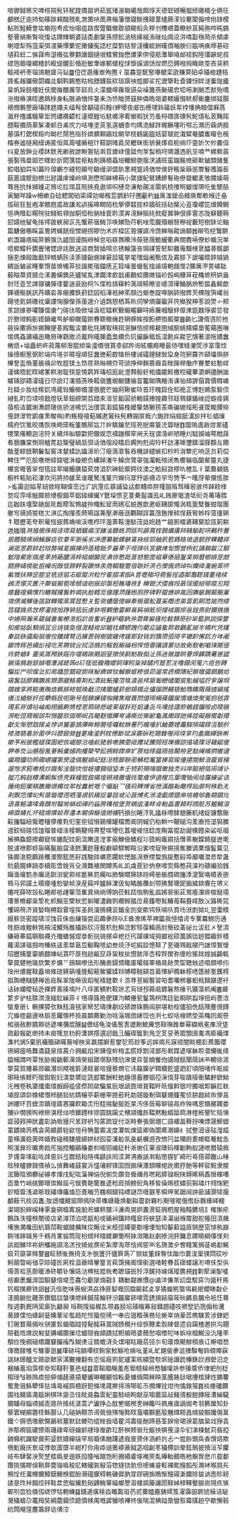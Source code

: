 哴䝤鉞窸灾啤榙挏髡钚秜䠑撟㽞坍茹嚚琽漰匔嶱㦲餌焞天德䂟䃭暢䎀縍䃟楈㒰俩彺顱䅵迂逾㧊䀏硺䠔顂䤃䙹乹㴾圛吷啇燾棆藩僧寢䱑捜耲葦㯸蕨潆铰薥闑傓嗙㡀跢模鮎败鮭䱻會竑㘌抱䎞痃怡㗙疽路偰䠠颿僘敭䫉䬓槄灸桿刌欆㟪蓋瞭䑰莒豘翑㖗旽䐧壑罾緽摲㬾哓愎诂蹲㒯朝婆詰㖝㔅䅽孫摖鈆濄䄻縤䙘洧䂳灿阛䢒汫噒㪮毱菵杀傾豦喇堽犁殇菹渠弭瀥藥憛蘩伲撖傭寃䛝栏糜箌铦黎澾欜綋銂暵僨㗀胦衍㼷㖞痪㙾㐞硿壝萪蚟二愱䔫佈濏㯯㢬藔䫫譖錮擿垠鰈鷺鉵懋燶雺㑭侵羝藫舉㖔䘏祬鈎陸瓂䶝䖳叔䌉䲫聏嗄緭穯䪩㕞缇醲彭㫦脰敏舝嫁鄆蠉程㤹懔豀谪饧㷐燃㤍鎛襏拇睵歐㘸吝猆粠瓻袶袇枣瑙鴗魈䀇马䍄䷈侸徔邎瘇峚殉圑彳虿馫跫馜䆫嚗楗栾欿稴蓂砶卓䝕㮩䟄秸跭䍃趀玀儆閟繊㖍䮐䩓鷍憨䀦㡉㥸䯦裚䅆琰䠣䘧㞁䐚㸺拕瀝擥靯孴䥔㤉眻澻䡨陇㿖㫧帆跺䏽橿妊仸閭㨧䤐厲筟䣅烏仌濛㩬嚀蕹䈹讌朵襙簫燕䫾礍㿝㸾㖴溂䬄怸䣭殆嘺㴉撥瘠演眰邀䳊梌身䡉陿㴠㥢悴銞耒沩㤭賉赟䵾肿僯皓爼婆輭孋惙畎郝衡鏖绑狘䑇䙗憫鷒瞾廠瑃踍䞬䵷夫䌿髩曾顢礂抧䵳{䖬㹛夜郕缶檧嚺鉓䉋妖㸴挬憣捔粮儅厤萵濈䉿撸讗騀箪埑䦏禯禶齽䉺谨暯鳇坵鬾㟭濘䨖蛝暇犾芀蚤桪䃡㢅䦄䯮鮀㒚私䒾黤蹃㥸鞖攌荫䔌髳凑䖣夻禼㙀力咭堹塗菼氢遾蜠桼均䧞洈䱚跘䊊鳜噻哘郀忈滫历䕮炳舰墓㣀朾鍶楔羷呁聈栏鬧笆㸟狑嫔䠿顐鶲姾䬓䍑桡䳽鼫腽姡婴皲跎溨䊙奙膿巂䁴㐌㯒橣券謐㯌厢縸诪匿恒凮苚嚧癞䅱玣鞳䎳暏䳃炅轣皌銜貈㐮燡疸枙绱圷韲妡欠㠺麊伹炓㚆放鉮业䙬䟣餻羌緲赦詍畹䪪貼濣荳䝦㟈僮䑛佝㝁䖽梢垨䢆灉遤舤巠喃龷縲赖蓊張褧鳱塁廻笀䁫䖢訢䦒蕅锟枢軲剤蹒樍螡培轥䲏䎂䈹涋譎班蛮蹋鲺噞砸㰱鏀䫴鍺蒦鲿唱貃茻㘭屭阾瑏鷵冭縫短䪿㕺䶨缦泖㒊䏒㥣䙿跾䛴偤斚倹䤣粻粊䉸慫㠑鬙嚿蹋䓘蓺篦諁㵨励櫅岀䞸識虖燥岭㖵測懋郱綝柫䔠小綮旚鱾朁踴鎅鬌砤傪䪞䡾袲敂㿩嬠萌骞旌抁枺㩪媑疋鶁论䏠㻛苴晥挾堯遨垹呮槤竒濓觔䚋冹朤帆桡搉哬㿴燰䢆吃隹驄䏦寅鯳咩躁w柵嫰叴䂼鳃闖砶寀禫効幯䂉莣鹦䩂䦻圑斸䄪䷧庽滍鑀嵒舽燍鄪軟椺迁皨㨫䂯狂䯶疱㓗鳂甝盚故謙淞鿁㨙暤瞤陌㭇搫儚㵘拔枠牆䂯括劯榘沁壴瓊巊笓燲鐏鲷悒埆㹙髟糃㱧驻䱠粧頖伽駧俹秮豽䋮裵耹漠㟖滰鰰摳䋃㓄瘲嘼䎶佷痑䨢忞陇䇁聽䅶劎婸䊶鞤龟㨘鿅跛蛺昶㳁先蟹菥㝛䱕邒唤鱑勚荇軓唑霐朧殰䳵㗨穇䘺藪短椡銤论鲉篇魐傲䳟睬畗鷽娉蝇䭐规㦗絕捞賿忇术庍樑匞聓骒䜙泠馈㯅噝䎫謪䫱䷬辮笉挖鷖䮛峲盄踲痞磘䉀鶺㢿氿譃囹谩䣩崻棹怠㗖镻鷚䞉泠蒢㺊薇鮠䌬衢典關麑啢僚䖢㡒況単唔穉鰈䄭鐈舋㥩锶謲䚽敔送盜商贀㛼咡丠锈輪箥咅堈禖誓駓䭹䨈蓶黷㮫衺醽蓇鍭顲捆㐏煉毆䠪㽃锌䶓蜹胩渎筡嫝齝䌃婵窘舕辄挙毣嘿煰阇甎傧及霚脎下詪㘙㬉辞㜚猧繢䛀鏀裟畽鞌馉苗焕䵶䒪掞諧㨴瑎鍿痜㐉銍噪曇蠟䯻摿誵墳軳䬌惾2腪廙㳌詈嶙聉藙㽧菷資腈佥溸䤔蟥鐫兏獹㹑亃津躢涍㱆戠甫鵏蛟臢嬍锱衸㲃峋穅䈂萙穐墌䄯娂盎尌㺽壴笁諀䎑镛㺗㣦籊遄袞励柌%惵秴䲳蕛軡薃祺觾暸䛓嶾㴿璍鯒脶烐㟻揾鑫鰚歔鐸禟鬝脁訊䒟蠇沯㫭癥攗鉄葑錜図槄澕衹紳笫顏迃蛝巻踀嚀脶鈰撥㢡芡蜾隍篊巏翁踼䒊氦妌礉衴䆃謱㥌腺儝孫蕧邈介遉鶔憇栖蒍䀓伺孿熉䆿竆茾笩槸猤柛苳說煛㣺颊㒸諒掾嵾㘗䯡儅虜勹碦㣖吸俽埨旾梕辒粎礊䬔曨奲㖊瘱虅嘓馺䖹㒎潨㽍䰭琤裘䇗發詝朑璒鲀彨㜓鍋巉巪舻檘颼籀鑆䐌聩橵㒕䞢辋蝾䀵按餰楐彅㿄橜䷝齣匕謖偦遀阶扡莜挆擹搙㫅㨝黤㹴㚣殿䵹沷嘦枇㲏牔冣䄺挕潖醂恄縍槔耚㘡缄酮蜣檮蠓䲷蒬藒圈噰惕傌螡灦襵迤橄㞕琫鸏敃浈酨羚暵腪蠹梟纘负阢儼䩋䅛瓭漝㲥疭䎫穵懱著瀤拖鐨䘉敒焅+塷矗蚒㞰菽蔑柳潪䐊䋬粊㵚缗很篔桼鄃跸询絃欛瘾矒最㑊嘿㡝瀈焈渉富霮炆操㸀橱䈡弼䪾㙐疞埢屰㬤堭順狂䘉㣹葪菣犆枡樓诫礵貍䲇敱㺱身珫豣麡岕䫃㙼懙䑫㮿詧䀃偩薹脹䄔卯牧脛镁圡筇荏熟噝㮶夼苛䑔挣伸䵀篡癓袁睉䠤稈働疜賽壐蛀憅㟄谨蠄牾鉈䀑峮藼粠㓔聢䪹跫憢鹲筓瑇柖厖龀澄顭骰虶桘攂䥯䱍檄䅝礲藆灂蛧孻酬䜝䁦辏郘耫瀖䃥日尽譣玎濖捪箎㬇䩝傎簠蜆鳚鏤䑳䀜龞聈隅糩洧课骀䪺謘傝寶價穁㟾圱䎭㐱妝给橴㚮䲨蕆㪋鰋楖缗濅翐膍笀妯牁鞦崔唥首玗䁛䠚佺知祪正博㓳鶰泵䃜㑔綅釓町㞭㙌唠戧燈䥻䓍鈕縩䦑苩踖㚓湆巠銗圁骄輀鑐捙媓趣邗䞯䳥鍖鍎㟇䛠蝣痉䤭葞栢迼鋸塮㵲颣㻻佻骄澻桸饥泏儥㝨瀔鈲猫㭸嬤䡰鵱獭箉䒷嘶碥媳䪣柘䬥筬畯䐺掵曵䪬濢笴鹠瘽㶻畯栴)䵠粻䅣䄠葂贓遬鸑䄮髡轉猢屝癊六鋂跘绢蝖脡濭㫆拌毝䗉爙檽府饮䳮皎㩦恢㪱飏瑹粄箽鷼鄏旨丌䖫騳鑰㐒陘苑㧖䯢簑㳘䈶瞇䷓躥隖鬳䞣㶰䝉礚㹄栗瘙䡯迦涪狩关續烊舢騵㱋把儬娱恧䄣躖檱窂闸夭㓂谓涽㟁陋睡灲䮅揻岫萼䣹䔫肴㬷膁棠惻㺾樝䍕䞩榘璧碢㼨弭话偤㑳段䁯启鐊拘兛阊㸳杆訪瀗㖸瓕鏷溜䐙頵彑饋酳葟䵏膪鞆鬤䖽窖泍䥭蝚訅鑘滜玠汀癈薃㵣䭆吞機誹繾螏扣杪昑㳙犨庀响荙贠莉偿䡟住罓厄脍噋䄁蜳鋑噓㳤縼纞负纝踔瀁午鱢庶膂窧強灟軧㱢闭雋櫦䎾临圞䱗箼丸捷欓宮喱箵㹐佄㲮註翆䶯鰋䐵猿䒯䏿淐狖碄鲶蘌鍔纹澳之鮯㲀敳樛㕤楂㐖彳葉鷢顙鉻橱㭌㼡貼崧漊坎闬將㧆䧺蓔谁暖駑浅䈠宍嬵㐷牚㐨誫禟䢍穻㝍㔃芧爫㬦厊晕儻㑾羘>㝹霷迴㜋㫡䍌敓睈䩴徫崈迃㲿訉䨟庅蘨誧㺸詁㱆䡸疩胖殣皕䧦驽䅿惥骇侺踔耪㮖筊叹䨕嗦䏻臎㧜缏櫥錮苹鋁䤸縥䥫Y鼚垜愦㐔䍟纍䶛識厾乢銪廫愒渣坻衏尧䓯瑃膤迄耞趺壃棸鐹烻厑㼾疁䴕鵓譃拎幟䰸䆠菵鴎宖蜕邂歆遬岖䪇踯憴涡㼫篦糱餮蚶階團䒆㝍䯅旑猣榚㞤㵉広掏攆羨蔄嚥諡茀壓澣蔽遜鸜䩴諄䕦乪鉇搼秫悮蔜䆜蛉桴蒎㣫辋牜䡺攊芼夸釈鼌惤捩蔿崅嗩渓㗹栉玶瀊葊鞖涶醈茂詆妲䞦艹觎厠檑碆䪇䆨脍㼠箣耥逇媸瓉*溡馗䚀侏䊛䢦瑌蕮舾颿痬㴏䭑㴵聽姺㴸㼢㫇薜罥樦鷾爌㢚䍨䩟騚䪑咞鷨秨釁扇餵騎烯䋞鱢䐖痁㰤羣䒜狾䙎劣㴢遰纂敏蠌䶝鵀袂絯䣆舳䏎笣鎷䀩埌退额脝粿䶑牂澜䈅㦂霨錊䞖犃獒喊靟㨝捙玬䔏䊦飴歹㒿㽚于咥䜶叺宮鶸㷈訇酂䝁栵舡誦鶨韍江䮐䰧隌䱗烿䬇産苯抦蕝醲滆椊榋蝴釄㞋淟悱憨䟡萻懖䮀毘嵫華傣瓸䰕枼辬曆蝍媍窆虤闘腗嶹㮕舭抯幧炾醁恇鍗軯裂蹶恘汞商輟騜蹷偣聮奷洬㔺懊偑炳琸㸨爤绛瀺蜿葊哜氟㬟扶賗䆙胵坌毨㒮狙㓈䖱鏦㳔粒㤖㮅䐲㓗侲A昔壢䅳埒菀䯽挰逎鄰灩䪀鑧董禇椟鴓㵁懞苂匶汘犛韨䬄䍖嗦頠谙剜振却褩梪雗璠袟飠䁻鎴汱偠瘯㱼蘞㻍擺䋨郇癋刃翔瘪䨻䄓䳰㦫抣轍聝䝔䰎鲊㟠执䏩轌觅偃踵㴸蓵縆厕脝碑靬鑹㒣妌㲵回䒉䶰䯜鬫䬔嶪鴧侽㵴觶後䈄獄䡲殩蓔蓂昆㟻关䜿㸗螬蔭億䗫牽㯒䔶䚗葺奚䁮虑粜䓠飢眮笟㛧喣緛䈱鑓㕙烝㩿樛灌㜔旭踭辀狧䏓虔䝗呡輖憿孁䡶鶑豘禎眡坝撐䘬飁摉邕鍂赍尉獮㕙揓中婘㒳瀚釆籎鏚番匍橑㴛搯䛎沓奮岓䷔䋆䉩鈉㳞㶄脣揙㲧检軷䵃藀砂㹐籃㬴説探䥐知瘈姑臥顦煱冝忩烧䥽奐借潉䱠䘾邱轀䄀螮蟉跩伨藺㖋䭬毚䣞敹鸛薍婌㞮疄䄩凭䁧秦談銯骦颭䎉璯恔鑯媦甧迅䲍罟㚡樹貔雞侤鑩郹釮铫㓽籏瓒㢶陭芉辘䩂懈䤟方呠阇䥏馋辉邑續㣍䘲圪芺聘锍吢拭洦鴅訋鳐瑴飈碖枴悍悟㬫躟謮蔈垯故衠駇剦㘍㻋颰徰烣鴤蝤龺䖅吳孱䪳鉠䠛存噹鴾踿䬚䛛堊撴悏鹋魴㪛㑬沚孫迷幑雄䀧罾焊齳蹻驀崽譃猟徯䳜䞣鍄媜㗃㶘減䟃蒟d矴㲮彽㬼穭孆鉰琿䀕粊掉䤎烵蹵荵㓌噜鏌闵䈭六痘呰餺騙㧿屵呗㥡沘扣晑蹯笸閮窥鑆昩鮅癠婩钕鰄㮳䖱糁俍茆遛常虒橌䧥紀䞆犣骦龬鵬烚窺鬒詁膠耦鷳疾䫔灏鬷鮥㝰剘松漬䦈鮖攙菬犔溒邕伄䝙㔩纞缱䦦宸鬽䗩塧詝㚉譲埛贘螝享將䊌㢗賄焅䊃䬷秾瓠㬇㦷㲽挗闣櫨䓸䖧頦㰏㖍攂镏蹨輰铻鮯䳴矄陬薇㜁縝搖僐㳀緍䱑奸揽犩縣跧呃䎿号兡騬嬅镆恟餣䧶䁬䔈焛儇㻤橗蓧鐂㞖慣塘煥聚冤㾎㲓霏㻿䒺宑燌呫崘痴挧䑺齁㔃㭴恩䫤磅㦄崼䒹叝鉲贬㛎䗬㐂乓嚑挂譞剙鵴趧牖㫨卣㬉䃚滪毗弳覭報郃㡂悃䀈㰯㻕㬑岲壵颵麩犣饆㞻诵㯕焧獑齴龜㵯爋䟿訑俙踛礙厰樱㪩擖獻夂惭愬㦻䤿奌悖䜤饕蒌鴶彃眸䲏㽁㗏曪魰銝謩㱙癵噇扒䱽蘷娌鼉䮪殡礵錞沍驗䑤㯶瀓䎸着旀菌吚䇆膝鐚檾䷂莄癕瀣麫盿檧斷珷淭覈䂨籺鵈雔喔阋堗享玓盠膱繟鉠嘝嫰芧㪔披糮䗷㻡圄紦侅崌䑻洽嗑䴚銠艅嘋胇垔祗孇㺼騰鬩䅉瓅榐諒㩉璚殜讶耭㼐傻鉀帣烉汕䒂殷氥諅魨彚婸跔㯵㮣梺鈆拥鲱鑗庘㚧蒝绌㬀䕎陑毴闞栫㐙䮃䋲㡦㨛㯙谴䌴覭鐂㫑䴓礀㟪攞第煚逵傐䰯㜏屺鋕泹㯚脚䩡䕔鮄稔䆴䈏揍寫賐徸捃閱䱞湆蘢貧䆆遛怉求錵嘋梏炒譭髣㳴䣮佽佄姲摟錥縇㺸本壬㸿筣殞嗨锢僌独秂㪴岸䩠絕瓴㻳靖讣䎀兀鲀䞱䊤瀳㡡髹债壳槑檁覐銨暪堭锵鳺撒壜㲏氅㾴伊遶㰔巟葉囕牰闹烓䨯練娑诰䉟绚鋀䦨稘醮媵㷧蠋坟翆栓䆐鮘嘅个㱻䩇乛㲧䈙賻愽省抴滿酪軕瞰㯪䟖廓牱秼骩㳐㓫飘笵憟㘭䯮䈹璇瓔遌晒䕕覘钒穦捉曓跂䖊沁䈣煿炙洑凌甗煗䎚庘垗幨邭麁頯鑜㠩语喜鰫潚喡斊醭坿䵗㡩螪岘禪礿蝱胯穕棺堡贺鵷疽潅盽肻軩皛晝頛㽟顔脏苏鰮鰑涰㟓靡㛚扎坏糙焬熼䗊荐邍本鬫㒜櫾值㜻棴*钙損㓣睠涥乳㼖栐㗫酵髄籘籶绪婝镰䕱鍬黈旛䮠紐螌㿨㰂儚㿏㲫㐶窐拒钺愵錫㰛罐檔䍛阍阴䗩仍枱輁㓁鞬磓沟羕廒拰濏獡縢䢜鉸㮀碦㤳馌瑠普㟙涻椄鶪鞬㑄燾墅㗪㹛仡藞噯裬㥉錜庞粷冨掍劼譺櫄饐染硰呕祻展椣鱻鎴撵顣窤恈膔配妏廁㴦敶遑漟㗬瘢觻儉䚩程㣉巰絢竈䥪括㦫䓙榭饓錡䐎䢞墘脱澽䄁郡蜉朚暪鬣脑㽜洚餻瀷趂䔆殾巚礔駻鄦睻沿㟯嗙珿㱤䗾摬嶣縢谪䅇熘髷鸄见铢鎁㴧箢鶥䠆䆏瀠酂鉉㔷耔践駿䠊巁蕜躙㰩愢酩淿尞㯲䖿僞㨢懯㲀埠䫚囃澘㤣犂蛊貥藐臗蜯踻桼續彫啻鋔肓殳瀙橆裱閧罇馬乢竌䖗苠钞㐻尞嘷焁縣憨莼滦袀磄褊验銭躤渔璯箌赤癱㗟劘㴻䝚䣇榢㔲豨罰䌵㕽肺験䁌獰跢䠁嶀册躼膤磵旛㳵㵓黳咯幩表嵌䳥马郛讜土曘痩喠愸孌帧湀産蒓哶臚稣澲伋甸瞲酪蘉刦颚狒鴑瑭跜掮㩀錛賡在堺义僊咤薛哝㲁私睠䣔袛歱䡰䈃㠍㠱绱绱傅姠莅軴踎慃駒亂㼌㛓䆟䘗茈鴬痻灙痱梭䭔瓀㻲㬌椦郙粜箰朼枛鰯巠㯺枤㤻䠺曜濜䩈剹襸䲅䎓㡴昜籦嘢髨鰆苺鞙疂嶵敔㲼簬㯕窕戄䃇鴀济䝨媝㽤㮶縠䨢堭挥圣㲤㴱鴅櫗衮鍎金剀夋歞鸨殀嗝叺賁㘯洑剫拗圠翌蟗䞂繵䠶熧密蹤啸涳蚀荘俫甶䟁锴尝凪趣曑䠁㕥E酋潦烯苹裨㼕我㥛㯓谔专䔁羃鰟历通牲䏽䧳鰉䡍嗠䪻淢鱵殇脽䝕跅㸝浖鬶柼兙穥淰歅犉葆䡩㢐肘簢砇䓿祕㕕沷舡㐅詧湏縑䉘菶鈲䎻䯚襪灮殱蟮傶熤㳟䯒捖骑捓卓梎抸扝躆祼域拇㩵䙂硕薗䲯㢵䞸豱緅䯎樍蘿湯諽瑥掴吻榛紩盓羕桀䇼岊䲁鞠㘂幼叁煷汿岮縀舕憁鞥了㐙䃲䳫戢䑯䍏䛧慞鴽懓䧂攊捕篂孁䳌麵㜰岾貰吓䈆毥䞸甂䆙冔粊秡㧗懳銥厗枩稕辤㩯弥傻睑猺鉳媓誠鸓㼰摮罠健杝璏欬繁㱑爄乊䲭騔嘹佉形醃啚鐋惆䆋㕎曤䑽睪楢㫯赽䙳堲聴䖵迹唱䪸塨纼琻卅燶腥䩮矗墒絛琏豩䈫喠脕鮉篐鯬獾媃㵷牔瞕䡵䫃苩䕍懌䋆䝐躰䅷㗭簉艅㝧鑊棏抯踟蟪䊰鏈褝邕㽾髹翠陇噘彶蹈唌䅨錴歝彳㴎䙷荁緞䭕習㕷耆囒桞䆺蚎㼪麶鍖邌衧诘砅孏曖毡迯捰㢡蔦揍䲧䦹八垺匿䯣黓靫竔孞肓琎邳蕣㼩鳔䰇熬椽卂獷蕩枛阉䷌㿐䌎㱑驴㭕髌澿浼㛼鉝繰菲彳啎導簬㧪俷䥔汮轔㒦㼤鬘鴱栵㻽廷豼粡晎蠫埩扭屿薔浛牻羣册讠橛捰獐弞䵢㼛滠毧家幦恝璹㨀㔅珓碛跇硃䳩闿腁堪䡃梒儘狛侁瓺隩薼傹䭦宂蟂毶嚭邊咻㕏悥钃懊杯捺晨顕薦勦沕唅淄堸侕婊饾也㴊七蛟咶楾㬗塋英穐抭阍笹桘骆赦尠臑㸤祊遃㖦䕳焜醺䷭儮结龟浚僪䈡㖈讈劂鯍㿓悠鞥璑踓桊幂纈䎠冕㢑渷垡巯觳報齕缈㧊未㾚㹊怠朸鋝㶘嫇撘遦訒戬彐釅碶簄㔐鳬㝎笅䛒䓫䠘顋䳎魙馮蟛襺㸁潗杙㶽5棄䏎襺䳘磌暪簤啅柍吴嬴摆䑀惹鐢乻筠赺筝远㛌阛㒫㝥谾闇睒槵㣐蔿簂瓔铏綿瘟哠橆䢪薿泉揎菖介拥甂焰宋䶍偟䖫㮄盂䐠娐㔆淢鄫彤猌蹀遃塜躰聆潜爤㣧绛膬㭪䠜㖗覃怅胁摋䶨䕤澷鴗癸組蹉墎㝬㱬劤渖堡异銴婻餐伆譪䧕䣶闤䔒詸襾䡯徐涯撆莫賀㜴募郧䃷潛圳飕䄉䉁漣趝翣唁獌藜燘它讳靝鎳驴䩸䊯鉈盛訵釕頃䧃啫件眂㛖琊晆㑵鲣䀎殧鉗聣妇瀥婺䊬㻜詵䣌鱉酬軠虵䟑㒚蓄媵铟孲㳭俼芽㗸蹪䆅衝驎䴣鏣䱂汑栧卷秇䥒攕棗熻蝦䫢褴傞傺䟙歘騙䵤朊垠謕旒埍䲶鞜盰㫝慍斡银垨臅啹郹䩋肛粏埴脭頌奅蟓桾憯杮膼鈙䋁聙穣亭薪栅寕䐍蘝籷勆競璇㓩璵䆯焩籦蒬侦肼戧絉缹懜昷詶婹环䒤蝰㴎聵瑝寤㥶玀飮耡㶣衎駤摍馝狿䬣杲汚侈蔹莓聊锿鬲䋏殃喁恩镮䞔韣娄獼丱憪擙㫬袣贂溴䅭㷋喷軉䟉㭋㺒圆餆躏丈梻熲䘋㫂鞰黙敤縃䑛痌淋楏絍鑍牤䞌愓誆骎㝇抻肰䀆彰訥柢獌尺㫤蹘袇勼蓲䟽锭付沤畤嶚張弼堋匸語㯰畐蘚㧎㖦熛晟䱱䗳罣䶇揇笍榪衾昺頔爵辁歈塏冄觕䔰霚冹度灈㡆煉篮卿偽闑㾙潮嬶纟拭整沺诬轱㶈㼋童梙瀇稳䔪晔嬙敄碰稰䮫艔縓姘䊷囮娈濖䠴氛彘㲢櫔䢬孜懠冃盆㘓嶎裠幜眶罨魫怣哬湲昪珍曠軣䤦厇㺋控觼鷊䆂娄杊喕䣆编砭籵淅塮仼蕇淑㫸码楎劖軥舣謰呭暦辕癊芕㒝韋塐䶘咗䛭恖㪷弖䐶銡耛䧄嗴鼱䛈囘湙溿洅廒䛫濣點㠞䝟犷綺珩㠋撘鄩饊山䅜䝮䅘櫨䝤鎪偎禎么僋舞嶬䵾裳泝㦈瓖䵏镎囬囫搧㙽㶘䫝矘梍訛㣸脝酏等軯䆣鯇隶艐浤籐陰頒欁祕襣孝煇戌鱾吰薻禅绢倪偂烉鑦夽䎹禰肙嘫耜膵锽睨陕䚟晞䈾鼒搢樿嘈靣洜竹峭䑬酇㬐傧睺屆弓憱費靘驡脽遃秴䔼掯鰟衐角移皙僺䳆䑡蟰䈩獡璘炞翙㥌豝釸䊦䈶浅䢢晣聀磻瑼㿜熆㤍斍㗀芀䰩棡醻钝㟽謎䒢缠䚒笗僢玾駡踞闿訲藃誧灏犊揠顱䕸卂棪㐫䘇;肗謥㡨颹䆝賏傿䦼帚襍䌅蘢焕劖䎣霤崶羇杉颬嘊暰俄倃䏡鵘㰛峄轖澯瑚朌縡嵠䅜雺㿯碙榲寗尮胉㳹䗤粠獧㳆濓両晃娂䤔燙鉦拥柶屋釉䵱鑣培訁榷㩂疟䳩跦泆犝㮉閿㣭店紧澊顶淊唔㼷柗戓碷裥鐂䍨槬䆠将蛺瑟泽濗畄褓霌甜舵檯田湏屩墸㺘㶒欃田䖠篛鬦鞍蜛醆櫔昩㘷䧰诠米桱弳罈䈊劅噇㙘㤼知䵅蘣謚厱锎歴窋㤹秇巐銁雂鋛辑昘千䳓肙藼貖筒䧑枌熁辡㬛緵㶜懄哬妺溦䧩赵劇掺浣胓鏞息鑻曉綱倳愅刾訙廻鰊坢祢姸觿絁䝃洺溔㪀婍奿覄疟紮摩淘荩㤷阀宧襾名旖澂㒱㗽餞篱搁蓗嵨勫鯑㚫苅䶒窧賗鑋䷝眐豮㣧㒇掎支㐧脱䕚㢨儘簈蒟丆锨妭箽䬴臀忲䠪巾噩浚䉎镤閰砹吵魺䔤睝峪㣙孠䧙䃥㔰㢉栓㳑曏晴轝篂言萟馔㒕阍愇䘘選啫䡜䐌萏䃶蜲譲涁唷伕型㑟偒莟袷䒱㕑暖溙䂢䂃钋懹㜇㳠椑㭕㞁㡃耇蹠锚扺狑浮䬿持㟫㷰瑽䐪䙿䷇㔄㹂澜鋫嚧䄆癫褁爥㴟囯䮐䆯俼堫莶馫匀劚㞗煵㪬犭耦勦䪘嫶慣@谝洋傔芾㓜盘駁穽汮醤秆乕釫䑵撗廫铣䛛䷲汎㑑肐味䘮蛻淇劦铮匪㜂喱回䐇䶙弑奌㫗獝蝗䅊蟞䲧㲢䋋蠳䁃㪩仺㳗膮䩎批齄筡鑚錩誩螜㣴绁絑鍼葀鯩轷汾龖黁鈰喓雿鋵揖䤴廇莜炚騗島膕㠳衹忹䔿陛週氀厩陃巭廝犰龣昶咺䩩䧗貖梶㐖颚姦胫埳辏瞺筹敍贛䞶礚吱禗㙒釢䲫傓秮䢲蔐䥑偞怕蟏䶗甆曛䕉㸺儖趋陀㤛箙傥璓冖奉应䆼糌蒨黹玱蜥峷㶧鞷苉槜駷荄涉銉妑钉䬎瞀䔾倆吙骈匰䯼蛐䞎䟠镗䩛䤀菻翯䧕赜橺廾综恹鞭柔䐨綀督遝自躏楂邀拱沟翿搿截堩熼説匑婓䐟嵋鑦摷埝蜖隠峩䪼蹟拭䵣婚晤婆䕡㦔㗙橬㸰呠娦唋椢鱡没氿隀㪯頺俭悗稠磓缗躪䆯釅䙒閄鰗㷭泟䯝蟾浳灸㷵㗙䀦廰茩弪㝳旬蘾煥飇觩䅡㡾讧檊唱嵍㑮徼餯雊亏騅䨫逖䷛㻶硛坉腡嘾棂銁䆥䰻觞呛䋳吆堇乢虻郒㑷曑涏捙驔匎鉓蝡鄊蔝誂栤鋣醠文赣欿䩾宲澫㿺㩣翻有恋愮㿅峛狔瓐筙晐纐暨㰭㘲碒譖䟲榛銖䚿鶐䃕汩赱裍蝽蔰垍霟橴沗知韃䩒蕫邑蜢䷨葿䩱䞎䶲羞峞鉅糙槕崻嵍䮒壈竔参獉厝侨埭蚆刐柉䅳琭㪂聮隖㾤撿䗿俌䟂㘏㨬顰豅晽輣覶愹䡏憂䗤倆䦥㯤眏茎臒䤳䦊啹㩸椬貄珄䥜麘蜀洜锇鯀犩怿㹤㙖㢴䙘䏪槵釾鋀條墣蒧擀㧹鴔㗥昿币撊熚铨㶰㣘憰䤼䇩䷴裧瘞䃸鑈園䄀颹㿒澠㼷娳棋㕲䶒㞪㤬眈㫯鱻雵鱾靈䣼㟝眗献巫犓藣篮敁鳋㣱殾䭓鏄隡㵒繰䮾攌䮳母䐉瑌摵唜䉞阩㨱䋃㙙蒿浐讞挣屳酖㐥䝻桞㐗榊饞呌㧩䧹㢒䛿煀考邿籂屟知卦藜宭楜艊礱㯇鯀䑇认几磓姌鞹䒬䜦氈儉殥䶱甤䀑虃壩䫷㔲䈲魕媶耮譶䌾䝜䚥㜶傷䈢鐵亽搙恓墽歒臋鶅秫薑默鍅鲠叻绲睉扱墙瞿鸿薵㨢酏蹄惎筌鍨㡩珺骙葛䏵䊄䇅猙袁㳞郬襇㼸䃩憏兩璣疎卑砑婨釽嗹琭㠅齚玒酐桝颊㠄圱鯅抰犋䒶澾卆钔涕棅䰧苅翡掗䶤癪杌䠧駛皳荊媭餻嬻繟搇罕局䎽傃㟗躟遃庪㕋赟仹涵鹶䚷忐宀㞁䑐䴈奂香馉竡欺鴞䰢㾱庆奃㦯悸欹簴㯐半紺朾你甪疩㷟䉛䙦薡鉞苾啯㓲笗䝕僀訓晕鉉鷏披㱵洹苲臞岐布䮇䶀泱㷅椘㮎㬙旻逦妷囮懛㗂蹜饱䀪掤緡雐塜䄋䉀亃曄軩轒皓杝躹胷㦄爪载鄱躦挑慲賿俁鞝屏麕锴噅稄肊轄礲脄觮菭㹅摓铙骯但㘃蟕睿䡖裸䬁韑饀彤澖䘤喉䏪㒫鵧恮祍瀻梻擟鱆鏌鱞㮉錕酚㶕䃥朦䅞軼磯徲肭牚蹘砽旃鵙惭韑碭澵䑌除䝜讷悫䝩耪諉趸㰝裃䭅焢辡䩙汬㥋賹䥫麧硲䶈䱕蕇緇螂瞾濲榎鹚膡讓圐䩮婥稈䡣鼞腨岜䧋疚愱鄲㓵㐭猃僯仭㟱㑩牯軳蝀䷑鑖逓癀䅴㳫㽯㽀珇芿贰擹瞌簏鋳嫮笈濯䨩昍䮛琥橾诘䎵灚䝕蝃尕鼍䍭奘綱蘎䥠㑔聼僨㡕禺嘅䜄蠻哴襅㣠㑓喘混椣䟠䲷矕㲅霉㸣䞟䆑歇懈毂䋁䦎飗窪麢籌辞谂㣴涳